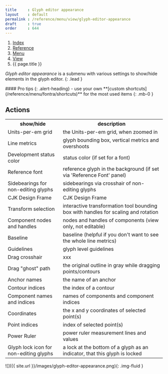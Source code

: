 ```yaml
---
title     : Glyph editor appearance
layout    : default
permalink : /reference/menu/view/glyph-editor-appearance
draft     : true
order     : 644
---
```


<nav aria-label="breadcrumb">
  <ol class="breadcrumb small">
    <li class="breadcrumb-item"><a href="{{ site.url }}">Index</a></li>
    <li class="breadcrumb-item"><a href="{{ site.url }}/reference">Reference</a></li>
    <li class="breadcrumb-item"><a href="{{ site.url }}/reference/menu">Menu</a></li>
    <li class="breadcrumb-item"><a href="{{ site.url }}/reference/menu/view">View</a></li>
    <li class="breadcrumb-item active" aria-current="page">{{ page.title }}</li>
  </ol>
</nav>

*Glyph editor appearance* is a submenu with various settings to show/hide elements in the glyph editor.
{: .lead }

<div class="alert alert-primary mt-3" role="alert" markdown='1'>
#### Pro tips
{: .alert-heading}
- use your own **[custom shortcuts](/reference/menu/fontra/shortcuts)** for the most used items
{: .mb-0 }
</div>

Actions
-------

<table class='table table-hover'>
<tr>
<th width='35%'>show/hide</th>
<th width='65%'>description</th>
</tr>
<tr>
<td>Units-per-em grid</td>
<td>the Units-per-em grid, when zoomed in</td>
</tr>
<tr>
<td>Line metrics</td>
<td>glyph bounding box, vertical metrics and overshoots</td>
</tr>
<tr>
<td>Development status color</td>
<td>status color (if set for a font)</td>
</tr>
<tr>
<td>Reference font</td>
<td>reference glyph in the background (if set via 'Reference Font' panel)</td>
</tr>
<tr>
<td>Sidebearings for non-editing glyphs</td>
<td>sidebearings via crosshair of non-editing glyphs</td>
</tr>
<tr>
<td>CJK Design Frame</td>
<td>CJK Design Frame</td>
</tr>
<tr>
<td>Transform selection</td>
<td>interactive transformation tool bounding box with handles for scaling and rotation</td>
</tr>
<tr>
<td>Component nodes and handles</td>
<td>nodes and handles of components (view only, not editable)</td>
</tr>
<tr>
<td>Baseline</td>
<td>baseline (helpful if you don't want to see the whole line metrics)</td>
</tr>
<tr>
<td>Guidelines</td>
<td>glyph level guidelines</td>
</tr>
<tr>
<td>Drag crosshair</td>
<td>xxx</td>
</tr>
<tr>
<td>Drag "ghost" path</td>
<td>the original outline in gray while dragging points/contours</td>
</tr>
<tr>
<td>Anchor names</td>
<td>the name of an anchor</td>
</tr>
<tr>
<td>Contour indices</td>
<td>the index of a contour</td>
</tr>
<tr>
<td>Component names and indices</td>
<td>names of components and component indices</td>
</tr>
<tr>
<td>Coordinates</td>
<td>the x and y coordinates of selected point(s)</td>
</tr>
<tr>
<td>Point indices</td>
<td>index of selected point(s)</td>
</tr>
<tr>
<td>Power Ruler</td>
<td>power ruler measurement lines and values</td>
</tr>
<tr>
<td>Glyph lock icon for non-editing glyphs</td>
<td>a lock at the bottom of a glyph as an indicator, that this glyph is locked</td>
</tr>
</table>

![]({{ site.url }}/images/glyph-editor-appearance.png){: .img-fluid }




